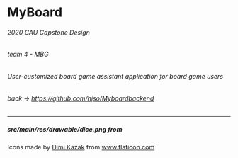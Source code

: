 # MyBoard


###### 2020 CAU Capstone Design
###### team 4 - MBG
###### User-customized board game assistant application for board game users

###### back -> https://github.com/hjso/Myboardbackend 

-----------------------------


##### src/main/res/drawable/dice.png from 
<div>Icons made by <a href="https://www.flaticon.com/authors/dimi-kazak" title="Dimi Kazak">Dimi Kazak</a> from <a href="https://www.flaticon.com/" title="Flaticon">www.flaticon.com</a></div>
